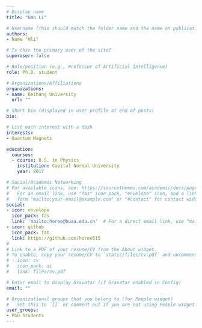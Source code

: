 ```yaml
---
# Display name
title: "Han Li"

# Username (this should match the folder name and the name on publications)
authors:
- Name "Hli"

# Is this the primary user of the site?
superuser: false

# Role/position (e.g., Professor of Artificial Intelligence)
role: Ph.D. student

# Organizations/Affiliations
organizations:
- name: Beihang University
  url: ""

# Short bio (displayed in user profile at end of posts)
bio: 

# List each interest with a dash
interests: 
- Quantum Magnets

education:
  courses:
  - course: B.S. in Physics
    institution: Capital Normal University
    year: 2017

# Social/Academic Networking
# For available icons, see: https://sourcethemes.com/academic/docs/page-builder/#icons
#   For an email link, use "fas" icon pack, "envelope" icon, and a link in the
#   form "mailto:your-email@example.com" or "#contact" for contact widget.
social:
- icon: envelope
  icon_pack: fas
  link: 'mailto:horee@buaa.edu.cn'  # For a direct email link, use "mailto:horee@buaa.edu.cn".
- icon: github 
  icon_pack: fab 
  link: https://github.com/horee515
#
# Link to a PDF of your resume/CV from the About widget.
# To enable, copy your resume/CV to `static/files/cv.pdf` and uncomment the lines below.
# - icon: cv
#   icon_pack: ai
#   link: files/cv.pdf

# Enter email to display Gravatar (if Gravatar enabled in Config)
email: ""

# Organizational groups that you belong to (for People widget)
#   Set this to `[]` or comment out if you are not using People widget.
user_groups:
- PhD Students 
---
```

